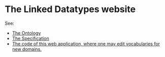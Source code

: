 # The Linked Datatypes website

See:

- [The Ontology](resource/Ontology)
- [The Specification](spec.html)
- [The code of this web application, where one may edit vocabularies for new domains.](https://github.com/thesmartenergy/lindt-site)

